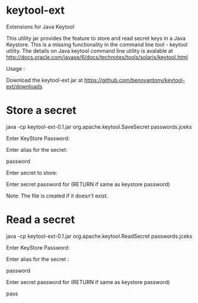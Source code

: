 keytool-ext
===========

Extensions for Java Keytool

This utility jar provides the feature to store and read  secret keys in a Java Keystore.
This is a missing functionality in the command line tool - keytool utility. The details on Java keytool command line utility is avalable at http://docs.oracle.com/javase/6/docs/technotes/tools/solaris/keytool.html

Usage : 

Download the keytool-ext jar at https://github.com/benoyantony/keytool-ext/downloads

Store a secret
=============

java -cp keytool-ext-0.1.jar org.apache.keytool.SaveSecret passwords.jceks

Enter KeyStore Password: 

Enter alias for the secret: 

password

Enter secret to store: 

Enter secret password for <password>  (RETURN if same as keystore password)

Note: The file is created if it doesn't exist.

Read a secret
============

java -cp keytool-ext-0.1.jar org.apache.keytool.ReadSecret passwords.jceks

Enter KeyStore Password: 

Enter alias for the secret : 

password

Enter secret password for <pwd>  (RETURN if same as keystore password)

pass
 
